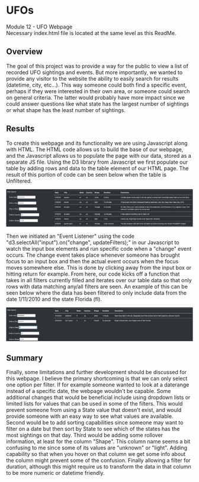 # UFOs
Module 12 - UFO Webpage
<br>Necessary index.html file is located at the same level as this ReadMe.

## Overview
The goal of this project was to provide a way for the public to view a list of recorded UFO sightings and events.  But more importantly, we wanted to provide any visitor to the website the ability to easily search for results (datetime, city, etc...).  This way someone could both find a specific event, perhaps if they were interested in their own area, or someone could search on general criteria.  The latter would probably have more impact since we could answer questions like what state has the largest number of sightings or what shape has the least number of sightings.

## Results
To create this webpage and its functionality we are using Javascript along with HTML.  The HTML code allows us to build the base of our webpage, and the Javascript allows us to populate the page with our data, stored as a separate JS file.  Using the D3 library from Javascript we first populate our table by adding rows and data to the table element of our HTML page.  The result of this portion of code can be seen below when the table is Unfiltered.

![Unfiltered View](UFO_Webpage_code/web/static/images/UnfilteredSearch.png)

Then we initiated an "Event Listener" using the code "d3.selectAll("input").on("change", updateFilters);" in our Javascript to watch the input box elements and run specific code when a "change" event occurs.  The change event takes place whenever someone has brought focus to an input box and then the actual event occurs when the focus moves somewhere else.  This is done by clicking away from the input box or hitting return for example.  From here, our code kicks off a function that takes in all filters currently filled and iterates over our table data so that only rows with data matching any/all filters are seen.  An example of this can be seen below where the data has been filtered to only include data from the date 1/11/2010 and the state Florida (fl).

![Filtered View](UFO_Webpage_code/web/static/images/FilteredSearch.png)

## Summary
Finally, some limitations and further development should be discussed for this webpage.  I believe the primary shortcoming is that we can only select one option per filter.  If for example someone wanted to look at a daterange instead of a specific date, the webpage wouldn't be capable.  Some additional changes that would be beneficial include using dropdown lists or limited lists for values that can be used in some of the filters.  This would prevent someone from using a State value that doesn't exist, and would provide someone with an easy way to see what values are available.  Second would be to add sorting capabilities since someone may want to filter on a date but then sort by State to see which of the states has the most sightings on that day.  Third would be adding some rollover information, at least for the column "Shape".  This column name seems a bit confusing to me since some of its values are "unknown" or "light".  Adding capability so that when you hover on that column we get some info about the column might prevent some of the confusion.  Finally allowing a filter for duration, although this might require us to transform the data in that column to be more numeric or datetime friendly.
